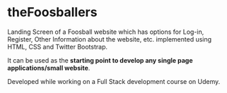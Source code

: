 # theFoosballers
Landing Screen of a Foosball website which has options for Log-in, Register, Other Information about the website, etc. implemented using HTML, CSS and Twitter Bootstrap.

It can be used as the __starting point to develop any single page applications/small website__.

Developed while working on a Full Stack development course on Udemy.
